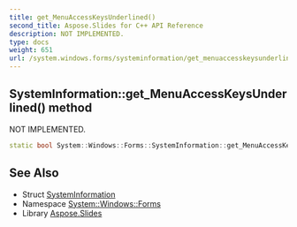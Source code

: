 ```yaml
---
title: get_MenuAccessKeysUnderlined()
second_title: Aspose.Slides for C++ API Reference
description: NOT IMPLEMENTED.
type: docs
weight: 651
url: /system.windows.forms/systeminformation/get_menuaccesskeysunderlined/
---
```

## SystemInformation::get_MenuAccessKeysUnderlined() method


NOT IMPLEMENTED.

```cpp
static bool System::Windows::Forms::SystemInformation::get_MenuAccessKeysUnderlined()
```


## See Also

* Struct [SystemInformation](../)
* Namespace [System::Windows::Forms](../../)
* Library [Aspose.Slides](../../../)